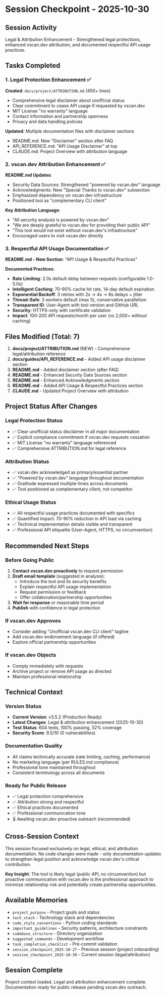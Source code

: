 # Session Checkpoint - 2025-10-30

## Session Activity
Legal & Attribution Enhancement - Strengthened legal protections, enhanced vscan.dev attribution, and documented respectful API usage practices.

## Tasks Completed

### 1. Legal Protection Enhancement ✅
**Created**: `docs/project/ATTRIBUTION.md` (450+ lines)
- Comprehensive legal disclaimer about unofficial status
- Clear commitment to cease API usage if requested by vscan.dev
- MIT License "no warranty" language
- Contact information and partnership openness
- Privacy and data handling policies

**Updated**: Multiple documentation files with disclaimer sections
- README.md: New "Disclaimer" section after FAQ
- API_REFERENCE.md: "API Usage Disclaimer" at top
- CLAUDE.md: Project Overview with attribution language

### 2. vscan.dev Attribution Enhancement ✅
**README.md Updates**:
- Security Data Sources: Strengthened "powered by vscan.dev" language
- Acknowledgments: New "Special Thanks to vscan.dev" subsection
- Emphasized dependency on vscan.dev infrastructure
- Positioned tool as "complementary CLI client"

**Key Attribution Language**:
- "All security analysis is powered by vscan.dev"
- "We are deeply grateful to vscan.dev for providing their public API"
- "This tool would not exist without vscan.dev's infrastructure"
- Encouraged users to visit vscan.dev directly

### 3. Respectful API Usage Documentation ✅
**README.md - New Section**: "API Usage & Respectful Practices"

**Documented Practices**:
- **Rate Limiting**: 2.0s default delay between requests (configurable 1.0-5.0s)
- **Intelligent Caching**: 70-90% cache hit rate, 14-day default expiration
- **Exponential Backoff**: 3 retries with 2s → 4s → 8s delays + jitter
- **Thread-Safe**: 3 workers default (max 5), conservative parallelism
- **Transparent ID**: User-Agent with tool version and GitHub URL
- **Security**: HTTPS-only with certificate validation
- **Impact**: 100-200 API requests/month per user (vs 2,000+ without caching)

## Files Modified (Total: 7)

1. **docs/project/ATTRIBUTION.md** (NEW) - Comprehensive legal/attribution reference
2. **docs/guides/API_REFERENCE.md** - Added API usage disclaimer section
3. **README.md** - Added disclaimer section (after FAQ)
4. **README.md** - Enhanced Security Data Sources section
5. **README.md** - Enhanced Acknowledgments section
6. **README.md** - Added API Usage & Respectful Practices section
7. **CLAUDE.md** - Updated Project Overview with attribution

## Project Status After Changes

### Legal Protection Status
- ✅ Clear unofficial status disclaimer in all major documentation
- ✅ Explicit compliance commitment if vscan.dev requests cessation
- ✅ MIT License "no warranty" language referenced
- ✅ Comprehensive ATTRIBUTION.md for legal reference

### Attribution Status
- ✅ vscan.dev acknowledged as primary/essential partner
- ✅ "Powered by vscan.dev" language throughout documentation
- ✅ Gratitude expressed multiple times across documents
- ✅ Tool positioned as complementary client, not competitor

### Ethical Usage Status
- ✅ All respectful usage practices documented with specifics
- ✅ Quantified impact: 70-90% reduction in API load via caching
- ✅ Technical implementation details visible and transparent
- ✅ Professional API etiquette (User-Agent, HTTPS, no circumvention)

## Recommended Next Steps

### Before Going Public
1. **Contact vscan.dev proactively** to request permission
2. **Draft email template** (suggested in analysis):
   - Introduce the tool and its security benefits
   - Explain respectful API usage implementation
   - Request permission or feedback
   - Offer collaboration/partnership opportunities
3. **Wait for response** or reasonable time period
4. **Publish** with confidence in legal protection

### If vscan.dev Approves
- Consider adding "Unofficial vscan.dev CLI client" tagline
- Add vscan.dev endorsement language (if offered)
- Explore official partnership opportunities

### If vscan.dev Objects
- Comply immediately with requests
- Archive project or remove API usage as directed
- Maintain professional relationship

## Technical Context

### Version Status
- **Current Version**: v3.5.2 (Production Ready)
- **Latest Changes**: Legal & attribution enhancement (2025-10-30)
- **Test Status**: 604 tests, 100% passing, 52% coverage
- **Security Score**: 9.5/10 (0 vulnerabilities)

### Documentation Quality
- All claims technically accurate (rate limiting, caching, performance)
- No marketing language (per RULES.md compliance)
- Professional tone maintained throughout
- Consistent terminology across all documents

### Ready for Public Release
- ✅ Legal protection comprehensive
- ✅ Attribution strong and respectful
- ✅ Ethical practices documented
- ✅ Professional communication tone
- ⏳ Awaiting vscan.dev proactive outreach (recommended)

## Cross-Session Context

This session focused exclusively on legal, ethical, and attribution documentation. No code changes were made - only documentation updates to strengthen legal position and acknowledge vscan.dev's critical contribution.

**Key Insight**: The tool is likely legal (public API, no circumvention) but proactive communication with vscan.dev is the professional approach to minimize relationship risk and potentially create partnership opportunities.

## Available Memories
- `project_purpose` - Project goals and status
- `tech_stack` - Technology stack and dependencies
- `code_style_conventions` - Python coding standards
- `important_guidelines` - Security patterns, architecture constraints
- `codebase_structure` - Directory organization
- `suggested_commands` - Development workflow
- `task_completion_checklist` - Pre-commit validation
- `session_checkpoint_2025-10-27` - Previous session (project onboarding)
- `session_checkpoint_2025-10-30` - Current session (legal/attribution)

## Session Complete
Project context loaded. Legal and attribution enhancement complete. Documentation ready for public release pending vscan.dev outreach.
